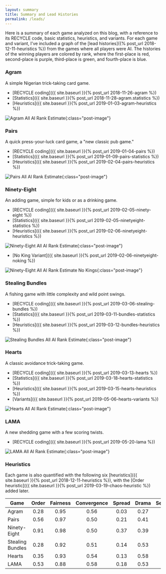 ```yaml
---
layout: summary
title: Summary and Lead Histories
permalink: /leads/
---
```


Here is a summary of each game analyzed on this blog, with a reference to its RECYCLE
code, basic statistics, heuristics, and variants. For each game and variant, I've 
included a graph of the [lead histories]({% post_url 2018-12-11-heuristics %})
from the games where all players were AI. 
The histories of the winning players are colored by rank, where the first-place is 
red, second-place is purple, third-place is green, and fourth-place is blue.

### Agram

A simple Nigerian trick-taking card game.

* [RECYCLE coding]({{ site.baseurl }}{% post_url 2018-11-26-agram %})
* [Statistics]({{ site.baseurl }}{% post_url 2018-11-28-agram.statistics %})
* [Heuristics]({{ site.baseurl }}{% post_url 2019-01-03-agram-heuristics %})

![Agram All AI Rank Estimate]({{site.url}}{{site.baseurl}}/images/agram/agram-trends-fixed.png){:class="post-image"}

### Pairs

A quick press-your-luck card game, a "new classic pub game."

* [RECYCLE coding]({{ site.baseurl }}{% post_url 2019-01-04-pairs %})
* [Statistics]({{ site.baseurl }}{% post_url 2019-01-09-pairs-statistics %})
* [Heuristics]({{ site.baseurl }}{% post_url 2019-02-04-pairs-heuristics %})

![Pairs All AI Rank Estimate]({{site.url}}{{site.baseurl}}/images/pairs/pairs-trends-fixed.png){:class="post-image"}

### Ninety-Eight

An adding game, simple for kids or as a drinking game.

* [RECYCLE coding]({{ site.baseurl }}{% post_url 2019-02-05-ninety-eight %})
* [Statistics]({{ site.baseurl }}{% post_url 2019-02-05-ninetyeight-statistics %})
* [Heuristics]({{ site.baseurl }}{% post_url 2019-02-06-ninetyeight-heuristics %})

![Ninety-Eight All AI Rank Estimate]({{site.url}}{{site.baseurl}}/images/ninetyeight/ninetyeight-trends-fixed.png){:class="post-image"}

* [No King Variant]({{ site.baseurl }}{% post_url 2019-02-06-ninetyeight-noking %})

![Ninety-Eight All AI Rank Estimate No Kings]({{site.url}}{{site.baseurl}}/images/ninetyeight/ninetyeightnoking-trends-fixed.png){:class="post-image"}

### Stealing Bundles

A fishing game with little complexity and wild point swings.

* [RECYCLE coding]({{ site.baseurl }}{% post_url 2019-03-06-stealing-bundles %})
* [Statistics]({{ site.baseurl }}{% post_url 2019-03-11-bundles-statistics %})
* [Heuristics]({{ site.baseurl }}{% post_url 2019-03-12-bundles-heuristics %})

![Stealing Bundles All AI Rank Estimate]({{site.url}}{{site.baseurl}}/images/stealingbundles/bundles-trends-fixed.png){:class="post-image"}

### Hearts

A classic avoidance trick-taking game.

* [RECYCLE coding]({{ site.baseurl }}{% post_url 2019-03-13-hearts %})
* [Statistics]({{ site.baseurl }}{% post_url 2019-03-18-hearts-statistics %})
* [Heuristics]({{ site.baseurl }}{% post_url 2019-03-15-hearts-heuristics %})
* [Variants]({{ site.baseurl }}{% post_url 2019-05-06-hearts-variants %})

![Hearts All AI Rank Estimate]({{site.url}}{{site.baseurl}}/images/hearts/hearts-trends-fixed.png){:class="post-image"}

### LAMA

A new shedding game with a few scoring twists.

* [RECYCLE coding]({{ site.baseurl }}{% post_url 2019-05-20-lama %})

![LAMA All AI Rank Estimate]({{site.url}}{{site.baseurl}}/images/lama/lama-trends4.png){:class="post-image"}

### Heuristics

Each game is also quantified with the following six 
[heuristics]({{ site.baseurl }}{% post_url 2018-12-11-heuristics %}), with the 
[Order heuristic]({{ site.baseurl }}{% post_url 2019-03-19-chaos-heuristic %}) added later.


|       Game       | Order | Fairness | Convergence | Spread | Drama | Security |
|------------------|:-----:|:--------:|:-----------:|:------:|:-----:|:--------:|
| Agram            |  0.28 |     0.95 |     0.56    |  0.03  |  0.27 | 0.27     |
| Pairs            |  0.56 |     0.97 |     0.50    |  0.21  |  0.41 | 0.24     |
| Ninety-Eight     |  0.91 |     0.98 |     0.50    |  0.37  |  0.39 | 0.60     |
| Stealing Bundles |  0.28 |     0.92 |     0.51    |  0.14  |  0.53 | 0.06     |
| Hearts           |  0.35 |     0.93 |     0.54    |  0.13  |  0.58 | 0.11     |
| LAMA             |  0.53 |     0.88 |     0.58    |  0.18  |  0.53 | 0.08     |


